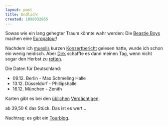 ```yaml
---
layout: post
title: Endlich!
created: 1096032865
---
```

Sowas wie ein lang gehegter Traum könnte wahr werden: Die [Beastie
Boys][] machen eine [Europatour][]!

Nachdem ich [mueslis][] kurzen [Konzertbericht][] gelesen hatte, wurde
ich schon ein wenig neidisch. Aber [Dirk][] schaffte es dann meinen Tag,
wenn nicht sogar den Herbst zu [retten][].

Die Daten für Deutschland:
* 09.12. Berlin - Max Schmeling Halle
* 13.12. Düsseldorf - Phillipshalle
* 16.12. München - Zenith

Karten gibt es bei den [üblichen][] [Verdächtigen][].

ab 39,50 € das Stück. Das ist es wert…

Nachtrag: es gibt ein [Tourblog][].

  [Beastie Boys]: http://beastieboys.com
  [Europatour]: http://www.beastieboys.com/tour.php
  [mueslis]: http://blog.chris.de
  [Konzertbericht]: http://blog.chris.de/index.php?/archives/185-Its-the-Beastie-Boys!.html
  [Dirk]: http://pixeleye.blogger.de
  [retten]: http://pixeleye.blogger.de/stories/152729/
  [üblichen]: http://www.getgo.de/cgi-bin/TINFO.DLL?fun=TDETAILA&doc=detaila&key=135787&id=GTN592091096016677I
  [Verdächtigen]: http://eventim.de/cgi-bin/TINFO.DLL?fun=TDETAILA&doc=detaila&key=135787&et_cid=52&et_lid=203&id=EVE196141096024789H
  [Tourblog]: http://www.beastieboys.com/bbs/forumdisplay.php?f=26
